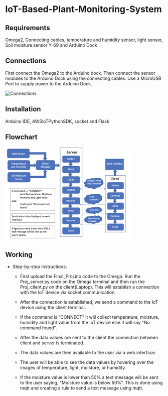 # IoT-Based-Plant-Monitoring-System

## Requirements
Omega2, Connecting cables, temperature and humidity sensor, light sensor, Soil moisture sensor Y-69 and Arduino Dock

## Connections 
First connect the Omega2 to the Arduino dock. Then connect the sensor modules to the Arduino Dock using the connecting cables. Use a MicroUSB Port to supply power to the Arduino Dock.

<img src="Images/conn.png" alt="Connections" width=300 height=300>

## Installation
Arduino IDE, AWSIoTPythonSDK, socket and Flask

## Flowchart
<img src="Images/flow.png" alt="Flowchart" width=400 height=300>

## Working
* Step-by-step Instructions:
  * First upload the Final_Proj.ino code to the Omega. Run the Proj_server.py code on the Omega terminal and then run the Proj_client.py on the client(Laptop). This will establish a connection with the IoT device via socket communication.

  * After the connection is established, we send a command to the IoT device using the client terminal.

  * If the command is “CONNECT” it will collect temperature, moisture, humidity and light value from the IoT device else it will say "No command found".

  * After the data values are sent to the client the connection between client and server is terminated.

  * The data values are then available to the user via a web interface.

  * The user will be able to see the data values by hovering over the images of temperature, light, moisture, or humidity.

  * If the moisture value is lower than 50% a text message will be sent to the user saying, "Moisture value is below 50%”. This is done using mqtt and creating a rule to send a text message using mqtt. 



